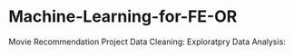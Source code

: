 # Machine-Learning-for-FE-OR
Movie Recommendation Project
Data Cleaning: 
Exploratpry Data Analysis:
